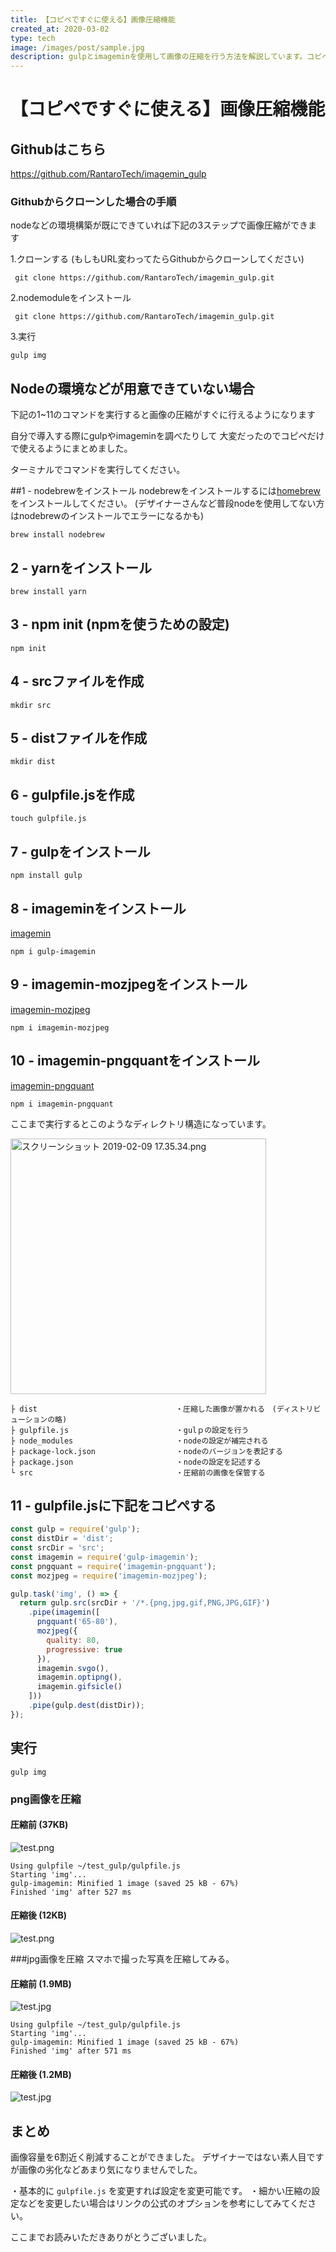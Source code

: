 ```yaml
---
title: 【コピペですぐに使える】画像圧縮機能
created_at: 2020-03-02
type: tech
image: /images/post/sample.jpg
description: gulpとimageminを使用して画像の圧縮を行う方法を解説しています。コピペでOKです！
---
```



# 【コピペですぐに使える】画像圧縮機能

## Githubはこちら
https://github.com/RantaroTech/imagemin_gulp

### Githubからクローンした場合の手順
nodeなどの環境構築が既にできていれば下記の3ステップで画像圧縮ができます

1.クローンする
(もしもURL変わってたらGithubからクローンしてください)

```
 git clone https://github.com/RantaroTech/imagemin_gulp.git
```

2.nodemoduleをインストール

```
 git clone https://github.com/RantaroTech/imagemin_gulp.git
```

3.実行

```
gulp img
```

## Nodeの環境などが用意できていない場合
下記の1~11のコマンドを実行すると画像の圧縮がすぐに行えるようになります

自分で導入する際にgulpやimageminを調べたりして
大変だったのでコピペだけで使えるようにまとめました。

ターミナルでコマンドを実行してください。

##1 - nodebrewをインストール 
nodebrewをインストールするには[homebrew](https://brew.sh/index_ja)をインストールしてください。
(デザイナーさんなど普段nodeを使用してない方はnodebrewのインストールでエラーになるかも)

```
brew install nodebrew
```
## 2 - yarnをインストール

```
brew install yarn
```
## 3 - npm init (npmを使うための設定)
```
npm init
```
## 4 - srcファイルを作成
```
mkdir src
```
## 5 - distファイルを作成
```
mkdir dist
```
## 6 - gulpfile.jsを作成
```
touch gulpfile.js
```
## 7 - gulpをインストール
```
npm install gulp
```
## 8 - imageminをインストール

[imagemin](https://www.npmjs.com/package/gulp-imagemin)

```
npm i gulp-imagemin
```
## 9 - imagemin-mozjpegをインストール
[imagemin-mozjpeg](https://www.npmjs.com/package/imagemin-mozjpeg)

```
npm i imagemin-mozjpeg
```
## 10 - imagemin-pngquantをインストール

[imagemin-pngquant](https://www.npmjs.com/package/imagemin-pngquant)

```
npm i imagemin-pngquant
```

ここまで実行するとこのようなディレクトリ構造になっています。


<img width="409" alt="スクリーンショット 2019-02-09 17.35.34.png" src="https://qiita-image-store.s3.amazonaws.com/0/199085/1b1523f4-4bdc-e7e4-d581-fcf16f6e8509.png">

```
├ dist　　　　　　　　　　　　　　　　　　 ・圧縮した画像が置かれる　(ディストリビューションの略)
├ gulpfile.js                        ・gulｐの設定を行う　　　　　　　　　　
├ node_modules                       ・nodeの設定が補完される
├ package-lock.json                  ・nodeのバージョンを表記する
├ package.json                       ・nodeの設定を記述する
└ src                                ・圧縮前の画像を保管する　　　　　　　　　　　　　　　　　　　　　　　　　　　　　　　　　　　　　　　　　　　　　　
```



## 11 - gulpfile.jsに下記をコピぺする
```gulpfile.js
const gulp = require('gulp');
const distDir = 'dist';
const srcDir = 'src';
const imagemin = require('gulp-imagemin');
const pngquant = require('imagemin-pngquant');
const mozjpeg = require('imagemin-mozjpeg');

gulp.task('img', () => {
  return gulp.src(srcDir + '/*.{png,jpg,gif,PNG,JPG,GIF}')
    .pipe(imagemin([
      pngquant('65-80'),
      mozjpeg({
        quality: 80, 
        progressive: true
      }),
      imagemin.svgo(),
      imagemin.optipng(),
      imagemin.gifsicle()
    ]))
    .pipe(gulp.dest(distDir));
});
```

## 実行
```
gulp img
```
### png画像を圧縮

#### 圧縮前 (37KB)


![test.png](https://qiita-image-store.s3.amazonaws.com/0/199085/aea5a96c-8fe3-9cae-69e2-a76890232e1d.png)

```
Using gulpfile ~/test_gulp/gulpfile.js
Starting 'img'...
gulp-imagemin: Minified 1 image (saved 25 kB - 67%)
Finished 'img' after 527 ms
```

#### 圧縮後 (12KB)
![test.png](https://qiita-image-store.s3.amazonaws.com/0/199085/14039952-73fb-1b0f-bb63-7a9d4f5146a0.png)

###jpg画像を圧縮
スマホで撮った写真を圧縮してみる。

#### 圧縮前 (1.9MB)


![test.jpg](https://qiita-image-store.s3.amazonaws.com/0/199085/ed453547-6e43-01ef-afa3-8e6a81c2201b.jpeg)



```
Using gulpfile ~/test_gulp/gulpfile.js
Starting 'img'...
gulp-imagemin: Minified 1 image (saved 25 kB - 67%)
Finished 'img' after 571 ms
```

#### 圧縮後 (1.2MB)

![test.jpg](https://qiita-image-store.s3.amazonaws.com/0/199085/69530871-5b4e-1b28-64ed-06d9c79aed45.jpeg)

## まとめ
画像容量を6割近く削減することができました。
デザイナーではない素人目ですが画像の劣化などあまり気になりませんでした。

・基本的に `gulpfile.js` を変更すれば設定を変更可能です。
・細かい圧縮の設定などを変更したい場合はリンクの公式のオプションを参考にしてみてください。

ここまでお読みいただきありがとうございました。